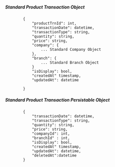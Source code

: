 ##### Standard Product Transaction Object

            {
                "productTrnId": int,
                "transactionDate": datetime,
                "transactionType": string,
                "quantity": string,
                "price": string,
				"company": {
					... Standard Company Object
				},
				"branch": {
					... Standard Branch Object
				}
				"isDisplay": bool,
				"createdAt" timestamp,
				"updatedAt": datetime
                
            }
            
            
##### Standard Product Transaction Persistable Object

 			{
            	"transactionDate": datetime,
                "transactionType": string,
                "quantity": string,
                "price": string,
				"companyId": int,
				"branchId" : int,
				"isDisplay": bool,
				"createdAt" timestamp,
				"updatedAt": datetime,
				"deletedAt":datetime
            }

